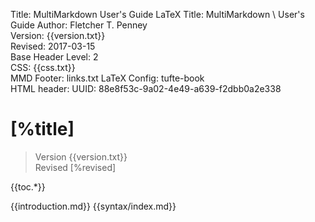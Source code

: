 Title:	MultiMarkdown User's Guide
LaTeX Title: MultiMarkdown \\ User's Guide
Author:	Fletcher T. Penney  
Version:	{{version.txt}}  
Revised:	2017-03-15  
Base Header Level:	2  
CSS:	{{css.txt}}  
MMD Footer:	links.txt
LaTeX Config:	tufte-book  
HTML header:	<script type="text/javascript"
	src="http://cdn.mathjax.org/mathjax/latest/MathJax.js?config=TeX-AMS-MML_HTMLorMML">
	</script>
UUID:	88e8f53c-9a02-4e49-a639-f2dbb0a2e338


# [%title] #

> Version {{version.txt}}  
> Revised [%revised]

{{toc.*}}

{{introduction.md}}
{{syntax/index.md}}
